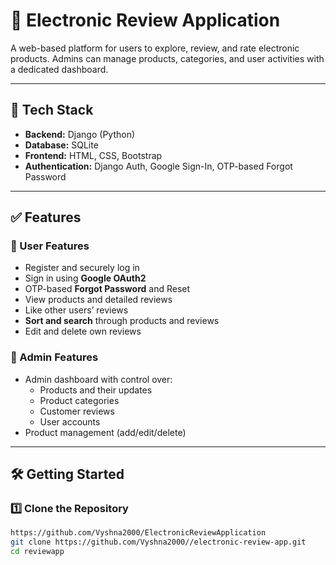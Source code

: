 # 📌 Electronic Review Application

A web-based platform for users to explore, review, and rate electronic products. Admins can manage products, categories, and user activities with a dedicated dashboard.

---

## 🚀 Tech Stack

- **Backend:** Django (Python)
- **Database:** SQLite
- **Frontend:** HTML, CSS, Bootstrap
- **Authentication:** Django Auth, Google Sign-In, OTP-based Forgot Password

---

## ✅ Features

### 👥 User Features

- Register and securely log in
- Sign in using **Google OAuth2**
- OTP-based **Forgot Password** and Reset
- View products and detailed reviews
- Like other users’ reviews
- **Sort and search** through products and reviews
- Edit and delete own reviews

### 🔐 Admin Features

- Admin dashboard with control over:
  - Products and their updates
  - Product categories
  - Customer reviews
  - User accounts
- Product management (add/edit/delete)

---

## 🛠️ Getting Started

### 1️⃣ Clone the Repository

```bash
https://github.com/Vyshna2000/ElectronicReviewApplication
git clone https://github.com/Vyshna2000//electronic-review-app.git
cd reviewapp
